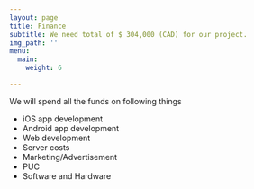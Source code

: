 ```yaml
---
layout: page
title: Finance
subtitle: We need total of $ 304,000 (CAD) for our project.
img_path: ''
menu:
  main:
    weight: 6

---
```

We will spend all the funds on following things

* iOS app development
* Android app development
* Web development
* Server costs
* Marketing/Advertisement
* PUC
* Software and Hardware